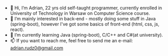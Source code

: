 - 👋 Hi, I’m Adrian, 22 yrs old self-taught programmer, currently enrolled in University of Technology in Warsaw on Computer Science course.
- 👀 I’m mainly interested in back-end - mostly doing some stuff in Java (spring-boot), however I've got some basics of front-end (html, css, js, react).
- 🌱 I’m currently learning Java (spring-boot), C/C++ and C#(at university).
- 📫 If you want to reach me, feel free to send me an e-mail: adrian.rudz0@gmail.com
